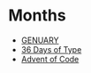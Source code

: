# Months

- [GENUARY](https://genuary.art)
- [36 Days of Type](https://www.36daysoftype.com)
- [Advent of Code](https://adventofcode.com)
